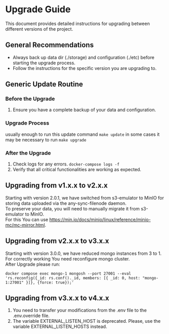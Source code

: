 # Upgrade Guide

This document provides detailed instructions for upgrading between different versions of the project.

## General Recommendations

- Always back up data dir (./storage) and configuration (./etc) before starting the upgrade process.
- Follow the instructions for the specific version you are upgrading to.

## Generic Update Routine

### Before the Upgrade

1. Ensure you have a complete backup of your data and configuration.

### Upgrade Process

usually enough to run this update command ```make update```
in some cases it may be necessary to run ```make upgrade```


### After the Upgrade

1. Check logs for any errors. ```docker-compose logs -f```
2. Verify that all critical functionalities are working as expected.

## Upgrading from v1.x.x to v2.x.x

Starting with version 2.0.1, we have switched from s3-emulator to MinIO for storing data uploaded via the any-sync-filenode daemon.  
To preserve your data, you will need to manually migrate it from s3-emulator to MinIO.  
For this You can use https://min.io/docs/minio/linux/reference/minio-mc/mc-mirror.html.  

## Upgrading from v2.x.x to v3.x.x
Starting with version 3.0.0, we have reduced mongo instances from 3 to 1.  
For correctly working You need reconfigure mongo cluster.  
After Upgrade please run:
```
docker compose exec mongo-1 mongosh --port 27001 --eval 'rs.reconfig({_id: rs.conf()._id, members: [{ _id: 0, host: "mongo-1:27001" }]}, {force: true});'
```

## Upgrading from v3.x.x to v4.x.x
1. You need to transfer your modifications from the .env file to the .env.override file.
2. The variable EXTERNAL_LISTEN_HOST is deprecated.
   Please, use the variable EXTERNAL_LISTEN_HOSTS instead.
